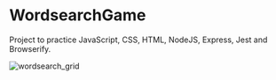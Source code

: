 # WordsearchGame
Project to practice JavaScript, CSS, HTML, NodeJS, Express, Jest and Browserify.


![wordsearch_grid](https://github.com/ak-fishbarc/WordsearchGame/assets/60137170/84230549-e212-4d98-a979-e0045656319c)
